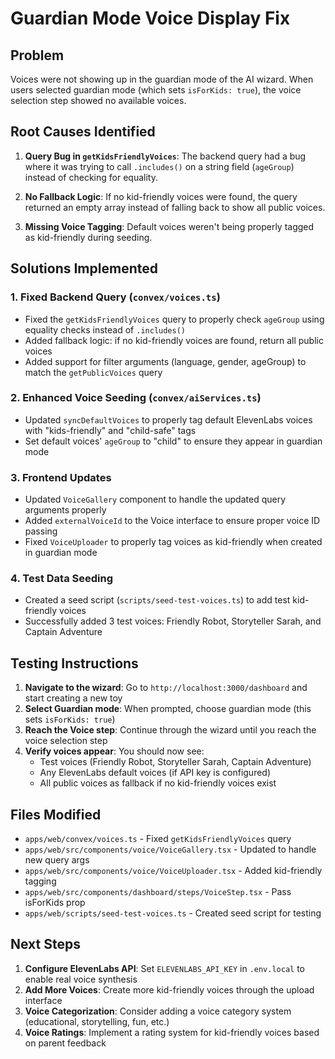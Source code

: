 # Guardian Mode Voice Display Fix

## Problem
Voices were not showing up in the guardian mode of the AI wizard. When users selected guardian mode (which sets `isForKids: true`), the voice selection step showed no available voices.

## Root Causes Identified

1. **Query Bug in `getKidsFriendlyVoices`**: The backend query had a bug where it was trying to call `.includes()` on a string field (`ageGroup`) instead of checking for equality.

2. **No Fallback Logic**: If no kid-friendly voices were found, the query returned an empty array instead of falling back to show all public voices.

3. **Missing Voice Tagging**: Default voices weren't being properly tagged as kid-friendly during seeding.

## Solutions Implemented

### 1. Fixed Backend Query (`convex/voices.ts`)
- Fixed the `getKidsFriendlyVoices` query to properly check `ageGroup` using equality checks instead of `.includes()`
- Added fallback logic: if no kid-friendly voices are found, return all public voices
- Added support for filter arguments (language, gender, ageGroup) to match the `getPublicVoices` query

### 2. Enhanced Voice Seeding (`convex/aiServices.ts`)
- Updated `syncDefaultVoices` to properly tag default ElevenLabs voices with "kids-friendly" and "child-safe" tags
- Set default voices' `ageGroup` to "child" to ensure they appear in guardian mode

### 3. Frontend Updates
- Updated `VoiceGallery` component to handle the updated query arguments properly
- Added `externalVoiceId` to the Voice interface to ensure proper voice ID passing
- Fixed `VoiceUploader` to properly tag voices as kid-friendly when created in guardian mode

### 4. Test Data Seeding
- Created a seed script (`scripts/seed-test-voices.ts`) to add test kid-friendly voices
- Successfully added 3 test voices: Friendly Robot, Storyteller Sarah, and Captain Adventure

## Testing Instructions

1. **Navigate to the wizard**: Go to `http://localhost:3000/dashboard` and start creating a new toy
2. **Select Guardian mode**: When prompted, choose guardian mode (this sets `isForKids: true`)
3. **Reach the Voice step**: Continue through the wizard until you reach the voice selection step
4. **Verify voices appear**: You should now see:
   - Test voices (Friendly Robot, Storyteller Sarah, Captain Adventure)
   - Any ElevenLabs default voices (if API key is configured)
   - All public voices as fallback if no kid-friendly voices exist

## Files Modified

- `apps/web/convex/voices.ts` - Fixed `getKidsFriendlyVoices` query
- `apps/web/src/components/voice/VoiceGallery.tsx` - Updated to handle new query args
- `apps/web/src/components/voice/VoiceUploader.tsx` - Added kid-friendly tagging
- `apps/web/src/components/dashboard/steps/VoiceStep.tsx` - Pass isForKids prop
- `apps/web/scripts/seed-test-voices.ts` - Created seed script for testing

## Next Steps

1. **Configure ElevenLabs API**: Set `ELEVENLABS_API_KEY` in `.env.local` to enable real voice synthesis
2. **Add More Voices**: Create more kid-friendly voices through the upload interface
3. **Voice Categorization**: Consider adding a voice category system (educational, storytelling, fun, etc.)
4. **Voice Ratings**: Implement a rating system for kid-friendly voices based on parent feedback

